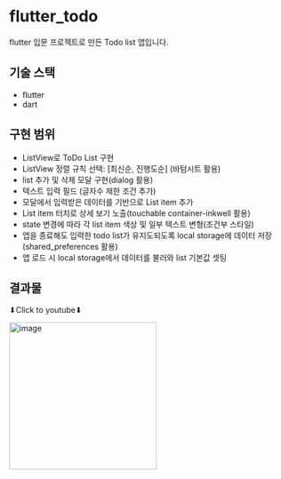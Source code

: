 # flutter_todo

flutter 입문 프로젝트로 만든 Todo list 앱입니다.

## 기술 스택
- flutter
- dart

## 구현 범위
- ListView로 ToDo List 구현
- ListView 정렬 규칙 선택: [최신순, 진행도순] (바텀시트 활용)
- list 추가 및 삭제 모달 구현(dialog 활용)
- 텍스트 입력 필드 (글자수 제한 조건 추가)
- 모달에서 입력받은 데이터를 기반으로 List item 추가
- List item 터치로 상세 보기 노출(touchable container-inkwell 활용)
- state 변경에 따라 각 list item 색상 및 일부 텍스트 변형(조건부 스타일)
- 앱을 종료해도 입력한 todo list가 유지도되도록 local storage에 데이터 저장(shared_preferences 활용)
- 앱 로드 시 local storage에서 데이터를 불러와 list 기본값 셋팅

## 결과물
⬇Click to youtube⬇


[<img width="265" alt="image" src="https://user-images.githubusercontent.com/30457954/192981413-6f6faff8-a145-420a-8176-6c75f42980a6.png">](https://youtu.be/HPpwTMvMDV0)

